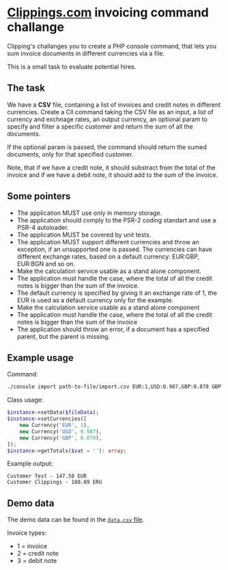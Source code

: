 # [Clippings.com](https://clippings.com) invoicing command challange

Clipping's challanges you to create a PHP console command, that lets you sum invoice documents in different currencies via a file.

This is a small task to evaluate potential hires.

## The task

We have a **CSV** file, containing a list of invoices and credit notes in different currencies. Create a ClI command taking the CSV file as an input, a list of currency and exchnage rates, an output currency, an optional param to specify and filter a specific customer and return the sum of all the documents.

If the optional param is passed, the command should return the sumed documents, only for that specified customer.

Note, that if we have a credit note, it should substract from the total of the invoice and if we have a debit note, it should add to the sum of the invoice.

## Some pointers

- The application MUST use only in memory storage.
- The application should comply to the PSR-2 coding standart and use a PSR-4 autoloader.
- The application MUST be covered by unit tests.
- The application MUST support different currencies and throw an exception, if an unsupported one is passed. The currencies can have different exchange rates, based on a default currency: EUR:GBP, EUR:BGN and so on.
- Make the calculation service usable as a stand alone component.
- The application must handle the case, where the total of all the credit notes is bigger than the sum of the invoice.
- The default currency is specified by giving it an exchange rate of 1, the EUR is used as a default currency only for the example.
- Make the calculation service usable as a stand alone component
- The application must handle the case, where the total of all the credit notes is bigger than the sum of the invoice
- The application should throw an error, if a document has a specified parent, but the parent is missing.

## Example usage

Command:

```bash
./console import path-to-file/import.csv EUR:1,USD:0.987,GBP:0.878 GBP --vat=123456789
```

Class usage:

```php
$instance->setData($fileData);
$instance->setCurrencies([
    new Currency('EUR', 1),
    new Currency('USD', 0.987),
    new Currency('GBP', 0.878),
]);
$instance->getTotals($vat = ''): array;
```

Example output:

```
Customer Test - 147.58 EUR
Customer Clippings - 180.89 ERU
```

## Demo data

The demo data can be found in the [`data.csv` file](./data.csv).

Invoice types:

- 1 = invoice
- 2 = credit note
- 3 = debit note
